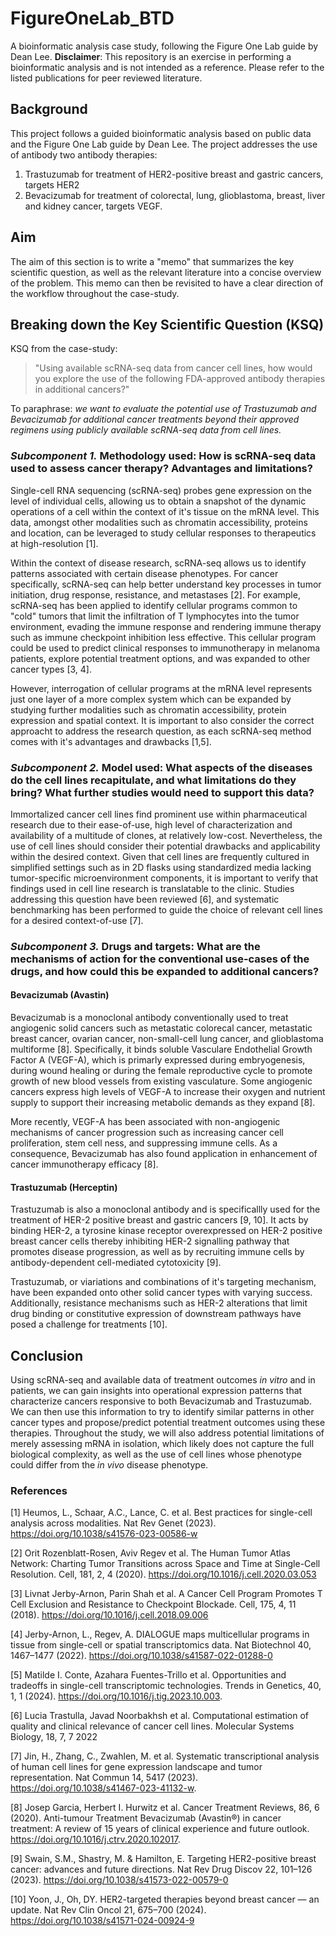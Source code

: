 # FigureOneLab_BTD
A bioinformatic analysis case study, following the Figure One Lab guide by Dean Lee. **__Disclaimer__**: This repository is an exercise in performing a bioinformatic analysis and is not intended as a reference. Please refer to the listed publications for peer reviewed literature. 

## Background
This project follows a guided bioinformatic analysis based on public data and the Figure One Lab guide by Dean Lee. The project addresses the use of antibody two antibody therapies:
1. Trastuzumab for treatment of HER2-positive breast and gastric cancers, targets HER2
2. Bevacizumab for treatment of colorectal, lung, glioblastoma, breast, liver and kidney cancer, targets VEGF.

## Aim
The aim of this section is to write a "memo" that summarizes the key scientific question, as well as the relevant literature into a concise overview of the problem. This memo can then be revisited to have a clear direction of the workflow throughout the case-study.


## Breaking down the Key Scientific Question (KSQ)
KSQ from the case-study: 
>"Using available scRNA-seq data from cancer cell lines, how would you explore the use of the following FDA-approved antibody therapies in additional cancers?" 

To paraphrase: _we want to evaluate the potential use of Trastuzumab and Bevacizumab for additional cancer treatments beyond their approved regimens using publicly available scRNA-seq data from cell lines._

### _Subcomponent 1._ Methodology used: How is scRNA-seq data used to assess cancer therapy? Advantages and limitations?
Single-cell RNA sequencing (scRNA-seq) probes gene expression on the level of individual cells, allowing us to obtain a snapshot of the dynamic operations of a cell within the context of it's tissue on the mRNA level. This data, amongst other modalities such as chromatin accessibility, proteins and location, can be leveraged to study cellular responses to therapeutics at high-resolution [1]. 

Within the context of disease research, scRNA-seq allows us to identify patterns associated with certain disease phenotypes. For cancer specifically, scRNA-seq can help better understand key processes in tumor initiation, drug response, resistance, and metastases [2]. For example, scRNA-seq has been applied to identify cellular programs common to "cold" tumors that limit the infiltration of T lymphocytes into the tumor environment, evading the immune response and rendering immune therapy such as immune checkpoint inhibition less effective. This cellular program could be used to predict clinical responses to immunotherapy in melanoma patients, explore potential treatment options, and was expanded to other cancer types [3, 4].

However, interrogation of cellular programs at the mRNA level represents just one layer of a more complex system which can be expanded by studying further modalities such as chromatin accessibility, protein expression and spatial context. It is important to also consider the correct approacht to address the research question, as each scRNA-seq method comes with it's advantages and drawbacks [1,5]. 



### _Subcomponent 2._ Model used: What aspects of the diseases do the cell lines recapitulate, and what limitations do they bring? What further studies would need to support this data?
Immortalized cancer cell lines find prominent use within pharmaceutical research due to their ease-of-use, high level of characterization and availability of a multitude of clones, at relatively low-cost. Nevertheless, the use of cell lines should consider their potential drawbacks and applicability within the desired context. Given that cell lines are frequently cultured in simplified settings such as in 2D flasks using standardized media lacking tumor-specific microenvironment components, it is important to verify that findings used in cell line research is translatable to the clinic. Studies addressing this question have been reviewed [6], and systematic benchmarking has been performed to guide the choice of relevant cell lines for a desired context-of-use [7]. 

### _Subcomponent 3._ Drugs and targets: What are the mechanisms of action for the conventional use-cases of the drugs, and how could this be expanded to additional cancers?

#### Bevacizumab (Avastin)
Bevacizumab is a monoclonal antibody conventionally used to treat angiogenic solid cancers such as metastatic colorecal cancer, metastatic breast cancer, ovarian cancer, non-small-cell lung cancer, and glioblastoma multiforme [8]. Specifically, it binds soluble Vasculare Endothelial Growth Factor A (VEGF-A), which is primarly expressed during embryogenesis, during wound healing or during the female reproductive cycle to promote growth of new blood vessels from existing vasculature. Some angiogenic cancers express high levels of VEGF-A to increase their oxygen and nutrient supply to support their increasing metabolic demands as they expand [8]. 

More recently, VEGF-A has been associated with non-angiogenic mechanisms of cancer progression such as increasing cancer cell proliferation, stem cell ness, and suppressing immune cells. As a consequence, Bevacizumab has also found application in enhancement of cancer immunotherapy efficacy [8]. 


#### Trastuzumab (Herceptin)
Trastuzumab is also a monoclonal antibody and is specificallly used for the treatment of HER-2 positive breast and gastric cancers [9, 10]. It acts by binding HER-2, a tyrosine kinase receptor overexpressed on HER-2 positive breast cancer cells thereby inhibiting HER-2 signalling pathway that promotes disease progression, as well as by recruiting immune cells by antibody-dependent cell-mediated cytotoxicity [9]. 

Trastuzumab, or viariations and combinations of it's targeting mechanism, have been expanded onto other solid cancer types with varying success. Additionally, resistance mechanisms such as HER-2 alterations that limit drug binding or constitutive expression of downstream pathways have posed a challenge for treatments [10]. 


## Conclusion
Using scRNA-seq and available data of treatment outcomes _in vitro_ and in patients, we can gain insights into operational expression patterns that characterize cancers responsive to both Bevacizumab and Trastuzumab. We can then use this information to try to identify similar patterns in other cancer types and propose/predict potential treatment outcomes using these therapies. Throughout the study, we will also address potential limitations of merely assessing mRNA in isolation, which likely does not capture the full biological complexity, as well as the use of cell lines whose phenotype could differ from the _in vivo_ disease phenotype. 


### References
[1] Heumos, L., Schaar, A.C., Lance, C. et al. Best practices for single-cell analysis across modalities. Nat Rev Genet (2023). https://doi.org/10.1038/s41576-023-00586-w

[2] Orit Rozenblatt-Rosen, Aviv Regev et al. The Human Tumor Atlas Network: Charting Tumor Transitions across Space and Time at Single-Cell Resolution. Cell, 181, 2, 4 (2020). https://doi.org/10.1016/j.cell.2020.03.053

[3] Livnat Jerby-Arnon, Parin Shah et al. A Cancer Cell Program Promotes T Cell Exclusion and Resistance to Checkpoint Blockade. Cell, 175, 4, 11 (2018). https://doi.org/10.1016/j.cell.2018.09.006

[4] Jerby-Arnon, L., Regev, A. DIALOGUE maps multicellular programs in tissue from single-cell or spatial transcriptomics data. Nat Biotechnol 40, 1467–1477 (2022). https://doi.org/10.1038/s41587-022-01288-0

[5] Matilde I. Conte, Azahara Fuentes-Trillo et al. Opportunities and tradeoffs in single-cell transcriptomic technologies. Trends in Genetics, 40, 1, 1 (2024). https://doi.org/10.1016/j.tig.2023.10.003.

[6] Lucia Trastulla, Javad Noorbakhsh et al. Computational estimation of quality and clinical relevance of cancer cell lines. Molecular Systems Biology, 18, 7, 7 2022

[7] Jin, H., Zhang, C., Zwahlen, M. et al. Systematic transcriptional analysis of human cell lines for gene expression landscape and tumor representation. Nat Commun 14, 5417 (2023). https://doi.org/10.1038/s41467-023-41132-w.

[8] Josep Garcia, Herbert I. Hurwitz et al. Cancer Treatment Reviews, 86, 6 (2020). Anti-tumour Treatment Bevacizumab (Avastin®) in cancer treatment: A review of 15 years of clinical experience and future outlook. https://doi.org/10.1016/j.ctrv.2020.102017.

[9] Swain, S.M., Shastry, M. & Hamilton, E. Targeting HER2-positive breast cancer: advances and future directions. Nat Rev Drug Discov 22, 101–126 (2023). https://doi.org/10.1038/s41573-022-00579-0

[10] Yoon, J., Oh, DY. HER2-targeted therapies beyond breast cancer — an update. Nat Rev Clin Oncol 21, 675–700 (2024). https://doi.org/10.1038/s41571-024-00924-9
